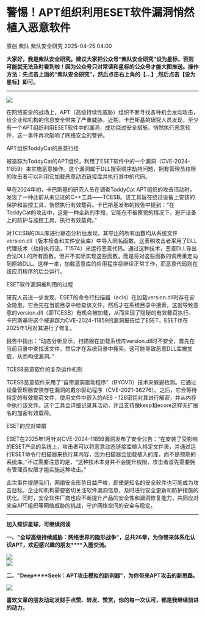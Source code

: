 #  警惕！APT组织利用ESET软件漏洞悄然植入恶意软件   
原创 紫队  紫队安全研究   2025-04-25 04:00  
  
**大家好，我是紫队安全研究。建议大家把公众号“紫队安全研究”设为星标，否则可能就无法及时看到啦！因为公众号只对常读和星标的公众号才能大图推送。操作方法：先点击上面的“紫队安全研究”，然后点击右上角的【...】,然后点击【设为星标】即可。**  
  
****  
![](https://mmbiz.qpic.cn/mmbiz_png/sUKKZDdVP8TjYUGo1k7aIkAfBqtHKcnUQQ2FR0uZa26jMCmbEsJVnh8RxYfn8N3Kl2tR28InfJf0CjP5icph8eA/640?wx_fmt=png&from=appmsg "")  
  
  
在网络安全的战场上，APT（高级持续性威胁）组织不断寻找各种机会发动攻击，给企业和机构的信息安全带来了严重威胁。近期，卡巴斯基的研究人员发现，至少有一个APT组织利用ESET软件中的漏洞，成功绕过安全措施，悄然执行恶意软件，这一事件再次敲响了网络安全的警钟。  
  
  
APT组织ToddyCat的恶意行径  
  
被追踪为ToddyCat的APT组织，利用了ESET软件中的一个漏洞（CVE-2024-11859）来实施恶意操作。这个漏洞属于DLL搜索顺序劫持问题，拥有管理员权限的攻击者可以利用它加载恶意动态链接库并执行其中的代码。  
  
  
早在2024年初，卡巴斯基的研究人员在调查ToddyCat APT组织的攻击活动时，发现了一种此前从未见过的C++工具——TCESB。该工具旨在绕过设备上安装的保护和监控工具，悄然执行有效载荷。卡巴斯基发布的报告中提到：“在ToddyCat的攻击中，这是一种全新的手段，它能在不被察觉的情况下，避开设备上的防护与监控工具，执行有效载荷。”  
  
  
对TCESB的DLL库进行静态分析后发现，其导出的所有函数均从系统文件version.dll（版本检查和文件安装库）中导入同名函数。这表明攻击者采用了DLL代理技术（劫持执行流，T1574）来运行恶意代码。通过这种技术，恶意DLL导出合法DLL的所有函数，但并不实际实现这些函数，而是将对这些函数的调用重定向到原始DLL。这样一来，加载恶意库的应用程序将继续正常工作，而恶意代码则在该应用程序的后台运行。  
  
  
ESET软件漏洞被利用的过程  
  
研究人员进一步发现，ESET的命令行扫描器（ecls）在加载version.dll时存在安全隐患。它会先在当前目录中检查该文件，然后才在系统目录中搜索，这就导致恶意的version.dll（即TCESB）有机会被加载，从而实现了隐秘的有效载荷执行。卡巴斯基将这个被追踪为CVE-2024-11859的漏洞报告给了ESET，ESET也在2025年1月对其进行了修复。  
  
  
报告中指出：“动态分析显示，扫描器在加载系统库version.dll时不安全，首先在当前目录中查找该文件，然后才在系统目录中搜索。这可能导致恶意DLL库被加载，从而构成漏洞。”  
  
  
TCESB恶意软件的复杂运作机制  
  
TCESB恶意软件采用了“自带漏洞驱动程序”（BYOVD）技术来躲避检测。它通过设备管理器安装存在漏洞的戴尔驱动程序（CVE-2021-36276）。之后，它会等待特定的有效载荷文件，使用文件中嵌入的AES - 128密钥对其进行解密，并从内存中执行该文件。这个工具会详细记录其活动，并且支持像kesp和ecore这样无扩展名的加密有效载荷。  
  
  
ESET的应对举措  
  
ESET在2025年1月针对CVE-2024-11859漏洞发布了安全公告：“在安装了受影响的ESET产品的系统上，攻击者可以将恶意动态链接库植入特定文件夹，并通过运行ESET命令行扫描器来执行其内容，因为扫描器会加载植入的库，而不是预期的系统库。”不过需要注意的是，“这种技术本身并不会提升权限，攻击者首先需要拥有管理员权限才能实施这种攻击。”  
  
  
此次事件提醒我们，网络安全形势日益严峻，即使是知名的安全软件也可能成为攻击目标。企业和机构需要密切关注软件漏洞信息，及时进行安全更新和防护措施的优化。同时，安全软件厂商也应不断提升产品的安全性和漏洞修复能力，共同应对来自APT组织等网络威胁的挑战，守护网络空间的安全与稳定。   
  
****  
**加入知识星球，可继续阅读**  
  
**一、"全球高级持续威胁：网络世界的隐形战争"，总共26章，为你带来体系化认识APT，欢迎感兴趣的朋友****入圈交流。**  
  
![](https://mmbiz.qpic.cn/mmbiz_jpg/sUKKZDdVP8RRAic0GwkHmSw2QZes8kK1AfysU8oPBib56yJpTWxmMuHRQBk3DHtibEASDuO7FTia8jIpeYtMFicBy5A/640?wx_fmt=jpeg "")  
![](https://mmbiz.qpic.cn/mmbiz_png/sUKKZDdVP8Sm53HIUuI9RNR5Vpk1TWmpt3dw7icrMOJchapl0qTHsxVnXHyicBmV2kNlgpt3WLGLgdBJKrWiaUGicw/640?wx_fmt=png&from=appmsg "")  
  
**二、"Deep****Seek：APT攻击模拟的新利器"，为你带来APT攻击的新思路。**  
  
![](https://mmbiz.qpic.cn/mmbiz_png/sUKKZDdVP8SmEmOb6eVreW81Qh8DCAQvT2jLpI7JoYFWHibP6wCCI2AicqKAgbc4GzoAafviavpdxGjBqGrs1nlibQ/640?wx_fmt=png&from=appmsg "")  
  
  
**喜欢文章的朋友动动发财手点赞、转发、赞赏，你的每一次认可，都是我继续前进的动力。**  
  
  
  
  
